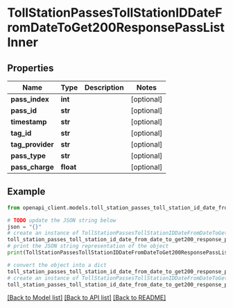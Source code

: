 # TollStationPassesTollStationIDDateFromDateToGet200ResponsePassListInner


## Properties

Name | Type | Description | Notes
------------ | ------------- | ------------- | -------------
**pass_index** | **int** |  | [optional] 
**pass_id** | **str** |  | [optional] 
**timestamp** | **str** |  | [optional] 
**tag_id** | **str** |  | [optional] 
**tag_provider** | **str** |  | [optional] 
**pass_type** | **str** |  | [optional] 
**pass_charge** | **float** |  | [optional] 

## Example

```python
from openapi_client.models.toll_station_passes_toll_station_id_date_from_date_to_get200_response_pass_list_inner import TollStationPassesTollStationIDDateFromDateToGet200ResponsePassListInner

# TODO update the JSON string below
json = "{}"
# create an instance of TollStationPassesTollStationIDDateFromDateToGet200ResponsePassListInner from a JSON string
toll_station_passes_toll_station_id_date_from_date_to_get200_response_pass_list_inner_instance = TollStationPassesTollStationIDDateFromDateToGet200ResponsePassListInner.from_json(json)
# print the JSON string representation of the object
print(TollStationPassesTollStationIDDateFromDateToGet200ResponsePassListInner.to_json())

# convert the object into a dict
toll_station_passes_toll_station_id_date_from_date_to_get200_response_pass_list_inner_dict = toll_station_passes_toll_station_id_date_from_date_to_get200_response_pass_list_inner_instance.to_dict()
# create an instance of TollStationPassesTollStationIDDateFromDateToGet200ResponsePassListInner from a dict
toll_station_passes_toll_station_id_date_from_date_to_get200_response_pass_list_inner_from_dict = TollStationPassesTollStationIDDateFromDateToGet200ResponsePassListInner.from_dict(toll_station_passes_toll_station_id_date_from_date_to_get200_response_pass_list_inner_dict)
```
[[Back to Model list]](../README.md#documentation-for-models) [[Back to API list]](../README.md#documentation-for-api-endpoints) [[Back to README]](../README.md)


